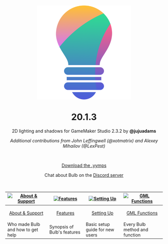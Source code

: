 <p align="center"><img src="https://raw.githubusercontent.com/JujuAdams/Bulb/master/LOGO.png" style="display:block; margin:auto; width:300px"></p>

<h1 align="center">20.1.3</h1>

<p align="center">2D lighting and shadows for GameMaker Studio 2.3.2 by <b>@jujuadams</b></p>

<p align="center"><i>Additional contributions from John Leffingwell (@xotmatrix) and Alexey Mihailov (@LexPest)</i></p>

&nbsp;

<p align="center"><a href="https://github.com/JujuAdams/Bulb/releases/">Download the .yymps</a></p>
<p align="center">Chat about Bulb on the <a href="https://discord.gg/8krYCqr">Discord server</a></p>

&nbsp;

|[![About & Support](https://raw.githubusercontent.com/wiki/JujuAdams/scribble/images/faq.png)](https://github.com/JujuAdams/Bulb/wiki/About-&-Support)|[![Features](https://raw.githubusercontent.com/wiki/JujuAdams/scribble/images/features.png)](https://github.com/JujuAdams/Bulb/wiki/Features)|[![Setting Up](https://raw.githubusercontent.com/wiki/JujuAdams/scribble/images/setup.png)](https://github.com/JujuAdams/Bulb/wiki/Setting-Up)|[![GML Functions](https://raw.githubusercontent.com/wiki/JujuAdams/scribble/images/code.png)](https://github.com/JujuAdams/Bulb/wiki/GML-Functions)|
|----------------------|----------------------|----------------------|----------------------|
|<p align="center">[About & Support](https://github.com/JujuAdams/Bulb/wiki/About-&-Support)</p>|<p align="center">[Features](https://github.com/JujuAdams/Bulb/wiki/Features)</p>|<p align="center">[Setting Up](https://github.com/JujuAdams/Bulb/wiki/Setting-Up)</p>|<p align="center">[GML Functions](https://github.com/JujuAdams/Bulb/wiki/GML-Functions)</p>|
|Who made Bulb and how to get help| Synopsis of Bulb's features | Basic setup guide for new users | Every Bulb method and function|
